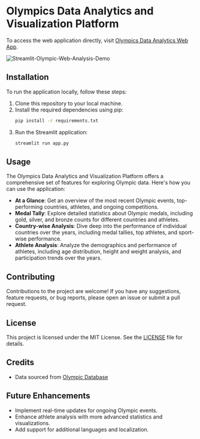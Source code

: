 # Olympics Data Analytics and Visualization Platform

To access the web application directly, visit [Olympics Data Analytics Web App](https://olympic-data-analysis-webapp.streamlit.app/).

<img src="https://i.ibb.co/98qjfYF/Streamlit-Olympic-Web-Analysis-Demo.gif" alt="Streamlit-Olympic-Web-Analysis-Demo" border="0">

## Installation

To run the application locally, follow these steps:

1. Clone this repository to your local machine.
2. Install the required dependencies using pip:
    ```bash
    pip install -r requirements.txt
    ```
3. Run the Streamlit application:
    ```bash
    streamlit run app.py
    ```

## Usage

The Olympics Data Analytics and Visualization Platform offers a comprehensive set of features for exploring Olympic data. Here's how you can use the application:

- **At a Glance**: Get an overview of the most recent Olympic events, top-performing countries, athletes, and ongoing competitions.
- **Medal Tally**: Explore detailed statistics about Olympic medals, including gold, silver, and bronze counts for different countries and athletes.
- **Country-wise Analysis**: Dive deep into the performance of individual countries over the years, including medal tallies, top athletes, and sport-wise performance.
- **Athlete Analysis**: Analyze the demographics and performance of athletes, including age distribution, height and weight analysis, and participation trends over the years.


## Contributing

Contributions to the project are welcome! If you have any suggestions, feature requests, or bug reports, please open an issue or submit a pull request.

## License

This project is licensed under the MIT License. See the [LICENSE](https://github.com/RajDeep-Chakravorty/OLYMPIC-DATA-ANALYSIS-WEBAPP-STREAMLIT/blob/main/LICENSE) file for details.

## Credits

- Data sourced from [Olympic Database](https://www.kaggle.com/datasets/heesoo37/120-years-of-olympic-history-athletes-and-results)

## Future Enhancements

- Implement real-time updates for ongoing Olympic events.
- Enhance athlete analysis with more advanced statistics and visualizations.
- Add support for additional languages and localization.
